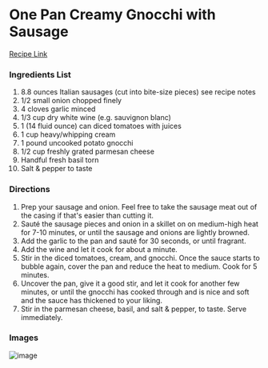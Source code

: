 # One Pan Creamy Gnocchi with Sausage

[Recipe Link](https://www.saltandlavender.com/one-pan-creamy-gnocchi-with-sausage/)

### Ingredients List

1. 8.8 ounces Italian sausages (cut into bite-size pieces) see recipe notes
1. 1/2 small onion chopped finely
1. 4 cloves garlic minced
1. 1/3 cup dry white wine (e.g. sauvignon blanc)
1. 1 (14 fluid ounce) can diced tomatoes with juices
1. 1 cup heavy/whipping cream
1. 1 pound uncooked potato gnocchi
1. 1/2 cup freshly grated parmesan cheese
1. Handful fresh basil torn
1. Salt & pepper to taste

### Directions

1. Prep your sausage and onion. Feel free to take the sausage meat out of the casing if that's easier than cutting it.
1. Sauté the sausage pieces and onion in a skillet on on medium-high heat for 7-10 minutes, or until the sausage and onions are lightly browned.
1. Add the garlic to the pan and sauté for 30 seconds, or until fragrant.
1. Add the wine and let it cook for about a minute.
1. Stir in the diced tomatoes, cream, and gnocchi. Once the sauce starts to bubble again, cover the pan and reduce the heat to medium. Cook for 5 minutes.
1. Uncover the pan, give it a good stir, and let it cook for another few minutes, or until the gnocchi has cooked through and is nice and soft and the sauce has thickened to your liking.
1. Stir in the parmesan cheese, basil, and salt & pepper, to taste. Serve immediately.


### Images

![image](https://v1.nitrocdn.com/gdQToJpjwmoFSVXcSlvjpaoApjexzIdE/assets/static/optimized/rev-1dc5db4/wp-content/uploads/2017/12/italian-sausage-gnocchi-recipe-6-680x1020.jpg)
